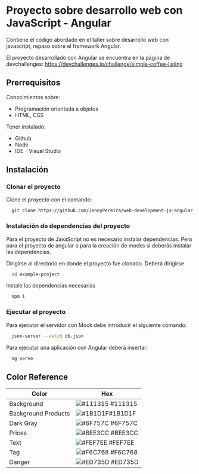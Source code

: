 # Proyecto sobre desarrollo web con JavaScript - Angular
Contiene el código abordado en el taller sobre desarrollo web con javascript, repaso sobre el framework Angular.

El proyecto desarrollado con Angular se encuentra en la página de devchallenges: https://devchallenges.io/challenge/simple-coffee-listing

## Prerrequisitos

Conocimientos sobre:
- Programación orientada a objetos
- HTML, CSS

Tener instalado:
- Github
- Node
- IDE - Visual Studio

## Instalación

### Clonar el proyecto 

Clone el proyecto con el comando:

```bash
  git clone https://github.com/JennyPereira/web-development-js-angular.git
```
### Instalación de dependencias del proyecto

Para el proyecto de JavaScript no es necesario instalar dependencias. Pero para el proyecto de angular o para la creación de mocks si deberás instalar las dependencias.

Dirigirse al directorio en donde el proyecto fue clonado. Deberá dirigirse 

```bash
  cd example-project
```
Instale las dependencias necesarias

```bash
  npm i
```
### Ejecutar el proyecto

Para ejecutar el servidor con Mock debe introducir el siguiente comando:

```bash
  json-server --watch db.json
```

Para ejecutar una aplicación con Angular deberá insertar: 

```bash
  ng serve
```
## Color Reference

| Color             | Hex                                                                |
| ----------------- | ------------------------------------------------------------------ |
| Background | ![#111315](https://via.placeholder.com/10/111315?text=+) #111315 |
| Background Products | ![#1B1D1F](https://via.placeholder.com/10/1B1D1F?text=+)#1B1D1F |
| Dark Gray | ![#6F757C](https://via.placeholder.com/10/6F757C?text=+) #6F757C |
| Prices | ![#BEE3CC](https://via.placeholder.com/10/BEE3CC?text=+) #BEE3CC |
| Text | ![#FEF7EE](https://via.placeholder.com/10/FEF7EE?text=+) #FEF7EE |
| Tag | ![#F6C768](https://via.placeholder.com/10/F6C768?text=+) #F6C768 |
| Danger | ![#ED735D](https://via.placeholder.com/10/ED735D?text=+) #ED735D |

